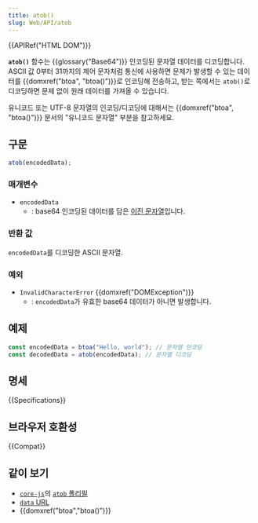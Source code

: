 ```yaml
---
title: atob()
slug: Web/API/atob
---
```


{{APIRef("HTML DOM")}}

**`atob()`** 함수는 {{glossary("Base64")}} 인코딩된 문자열 데이터를 디코딩합니다. ASCII 값 0부터 31까지의 제어 문자처럼 통신에 사용하면 문제가 발생할 수 있는 데이터를 {{domxref("btoa", "btoa()")}}로 인코딩해 전송하고, 받는 쪽에서는 `atob()`로 디코딩하면 문제 없이 원래 데이터를 가져올 수 있습니다.

유니코드 또는 UTF-8 문자열의 인코딩/디코딩에 대해서는 {{domxref("btoa", "btoa()")}} 문서의 "유니코드 문자열" 부분을 참고하세요.

## 구문

```js
atob(encodedData);
```

### 매개변수

- `encodedData`
  - : base64 인코딩된 데이터를 담은 [이진 문자열](/ko/docs/Web/API/DOMString/Binary)입니다.

### 반환 값

`encodedData`를 디코딩한 ASCII 문자열.

### 예외

- `InvalidCharacterError` {{domxref("DOMException")}}
  - : `encodedData`가 유효한 base64 데이터가 아니면 발생합니다.

## 예제

```js
const encodedData = btoa("Hello, world"); // 문자열 인코딩
const decodedData = atob(encodedData); // 문자열 디코딩
```

## 명세

{{Specifications}}

## 브라우저 호환성

{{Compat}}

## 같이 보기

- [`core-js`](https://github.com/zloirock/core-js)의 [`atob` 폴리필](https://github.com/zloirock/core-js#base64-utility-methods)
- [`data` URL](/ko/docs/Web/HTTP/Basics_of_HTTP/Data_URLs)
- {{domxref("btoa","btoa()")}}
